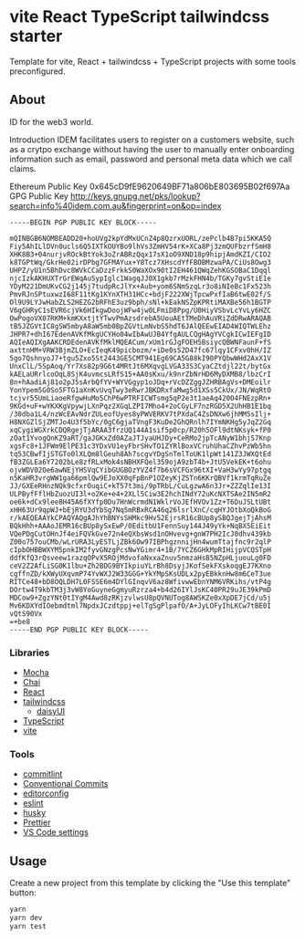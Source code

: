 # vite React TypeScript tailwindcss starter

Template for vite, React + tailwindcss + TypeScript projects with some tools preconfigured.

## About

ID for the web3 world.

Introduction
IDEM facilitates users to register on a customers website, such as a crytpo exchange without having the user to manually enter onboarding information such as email, password and personal meta data which we call claims.

Ethereum Public Key
0x645cD9fE9620649BF71a806bE803695B02f697Aa
GPG Public Key
http://keys.gnupg.net/pks/lookup?search=info%40idem.com.au&fingerprint=on&op=index

```text
-----BEGIN PGP PUBLIC KEY BLOCK-----

mQINBGB6NOMBEADD20+hoUVg2kpYdMxUCnZ4p8QzrxUORL/zePclb4B7pi5KKA5Q
Fiy5AhILlDVn0ucls6Q5IXTkOUYBo9lhVs3ZmHV54rK+XCa8Pj3zmQUFbzrfSmH8
XHK8B3+04nurjvROckBtYok3oZrABRzQqx17sX1oO9XND18p9hipjAmdKZI/CIO2
k8TGPtWq/GkrHe02irDPbg7GFMAYux+Y8Tcz7XHscdYfFBOBMzwaPA/CiUs8Owg3
UHPZ/yU1n5BhDvc8WVkCCaDzzFrkkS0WaXOx90tI2EH461QWqZehKGSOBaC1Dqql
njcIzkAKHUXTrGrEWqAuSypIglc1WagqJJ0X1gkb7rMzkFHN4b/TGKy7gvStiE1e
YDyM221DmUKvCG2j145j7tudpRcJlYx+Aub+yom6SNmSzqLr3o8iNIeBc1Fx523h
PmvRJnSPtuxwzI68F11tKg1KYnXTH31HCc+bdjF222XWjTpcwPxfIaB6twE02f/S
Ol9U9LYJwHabZLS2HEZG2bRFhE3uz9bph/sNl+kEakNSZpKPRtiMAXBe56h1BGTP
V6gGHRyC1sEVR6cjVk6HIkgwDoojWFw4jw0LFmiD8Ppg/U0HiyVSbvLcYvLy6HZC
OwPogoVX07RKM+kmKXxtjtYTwvPmAzsdrebA5UouAEtTMeDhAuVRiZdDRwARAQAB
tB5JZGVtIC8gSW5mbyA8aW5mb0BpZGVtLmNvbS5hdT6JAlQEEwEIAD4WIQTWLEhz
JHPR7+dhI67EdenAVKfMkgUCYHo04wIbAwUJB4YfgAULCQgHAgYVCgkICwIEFgID
AQIeAQIXgAAKCRDEdenAVKfMklMQEACum/xUm1rGJgFOEH5BsiycQBWNFaunF+fS
axttnHM+VRW3BjmZLO+EcIeqK49picbozm/+iDe0sS2D47fc67lqy1CFxv0hH/IZ
5go7QshnyoJ7+tgu5Zxo5St2443GE5CMT941Eg69CA5G88kI90PYQbwWHd2AxX1V
UnxClL/5SpAoq/Yr7Xs82p9G6t4MRtJt6MXqvgLVGA33S3CyaCZtdjl22t/bytGx
kAELaURrlcoOqL8SjK4uvmcsLRfS15+AA0sKxu/k9nrZbNrHD6MyDXMB8/lbzCrI
8n+hAadiAj81o2pJ5sArbQfYV+WYVGgyp1oJDq+rVcDZZggJZHRBAgVs+DMEoilr
YonYpem5G0So5FTG1aXnKvUvqTwy3eRwrJBKDRxfaMwg5d1XSs5CkUx/JN/WqRtO
tcjvr55UmLiaoeRfgwHuMo5ChP6wPTRFICWTsmg5qP2e3t1aeAq420O4FNEzpRn+
9KGd+uF+wYKXKgVpywjLXnPqz2XGqLZPI7Mho4+2oCGyLF7nzRGD5X2UhHB1E1bq
/30dba1L4/nzWcEAvNdrZULeofUyes8yPWVERKV7tPXdaC4ZsDNXw6jhMM5sIlj+
H8NXGZlSjZMTJo4U3f5bYc/0gC6gjaTVngF3KuDe2GhQRnlh7IYmNKHg5yJqZ2Gq
xqCygiWGXrkCDQRgejTjARAA3frzUQ144A1sif5p0cp/R20h5OFl9dtNKsyk+fP0
zOat1YvogQnKZ9aRT/gaJGKxZd0AZaJTJyaUHJDy+CeRMo2jpTcANyW1bhjS7Knp
xgsFc8+1JFWm9ElPE31c3YDxVU1eyFbrSHvTO1ZYRlBoxVCruhUhaCZhvPzWb5hn
tq53CBwfIjSTGTo0lXLQm8lGeuh8Ah7scgvYDgSnTmlToUK1lpWt141Z3JWXQtEd
fB3ZGLEa6Y7202bLe8zfRLxMok4sNBHXFQel359ojA9zbT4b+JtU5VekEK+t6ohu
ojvWDV02Oe6awNEjYHSVqCYibGUGBOzYVZ4f7b6sVCFGx96tXI+VaH3wYy97ptgq
n5KaHR3vrgWW1ga66pmlQw9EJoXX0qFpBnP1OZeyKjZSTn6KKrQBVf1krmTqRuZe
JJ/GXEeRHnzNQk9cfxrOuqiC+kT57t3mi/9pTRbL/CuLgzwA6n3Jr+ZZZqlIe13I
ULPByfFflHbZuozUI3l+o2Ke+e4+2XLl5Ciw3E2hchINdY72uKcNXTSAe2IN5mR2
oe6k+dCx9lee8H45A6fXYfp0Du7HnWcrmdN1WklrVoJEfHVOv1Zz+T6DuJSLtUBt
xHH63Ur9qpWJ+bEjRYU3dYbSg7Nq5mRBxRCA46q26lsrlXnC/cqHYJOtbXoQkBoG
r/kAEQEAAYkCPAQYAQgAJhYhBNYsSHMkc9Hv52EjrsR16cBUp8ySBQJgejTjAhsM
BQkHhh+AAAoJEMR16cBUp8ySxEwP/0EditbU1FennSuy144J49yYk+NqBX5EiEit
VQePDgCutOHnJf4eiFQVkGve72n4eQXbsWsd1nOHvevg+gnW7PH2IcJ0dhv439kb
Z00o757ouCMb/wLrURA3LyESTLjZBk6Ow97IBPhgznnijHn4wumTtajfnc9r2qlP
cIpbOHBBWXYM5pnkIM2fyvGNzgPcsNwYGimr4+1B/7YCZ6GHkMpRIHijpVCQSTpH
ddfKfQ3rQsveew1razqOPvX5ROjMdvofaNxxaZnuv5nmzaHsB5NZpHLjuouLg0FD
ceV2Z2AfLiSG0K1lbu+Zh2BDG9BYIkpiuYLrBh8DsyjJKofSekFXskoqgEJ7KXno
cgffnZD/kXWyUXqvmP74YvWXJ2W33GGG+YkYMpSKsUDLx2pyEBkknHw8m6CeT3ue
RITCe48+bD8OQLDH7L0FSSE6m4DYlGInqvV6az8WfivwwEbnYNM6VRKihs/vtP4g
DOrtw4T9kbTM3j3vW8YoGuyneGgmyuRzrza4+b4d26IYlJsKC40PR29uJE39kPmD
MDCow9+ZgzYNt0tIYgM4Awd8zRKjzvlwsU8pQVNUTog8AWSKZe0xXpDE7jCd/u5j
Mv6KDXYdIOebmdtml7NpdxJCzdtppj+elTgSgPlpafO/A+JyLOFyIhLKCw7tBE0I
vQtS90Vx
=+be8
-----END PGP PUBLIC KEY BLOCK-----
```

### Libraries

- [Mocha](https://mochajs.org/)
- [Chai](https://www.chaijs.com/)
- [React](https://reactjs.org/)
- [tailwindcss](https://tailwindcss.com/)
  - [daisyUI](https://daisyui.com/)
- [TypeScript](https://www.typescriptlang.org/)
- [vite](https://vitejs.dev/)

### Tools

- [commitlint](https://commitlint.js.org)
- [Conventional Commits](https://www.conventionalcommits.org)
- [editorconfig](https://editorconfig.org/)
- [eslint](https://eslint.org/)
- [husky](https://typicode.github.io/husky/#/)
- [Prettier](https://prettier.io/)
- [VS Code settings](https://code.visualstudio.com/)

## Usage

Create a new project from this template by clicking the "Use this template" button:

```bash
yarn
yarn dev
yarn test
```

